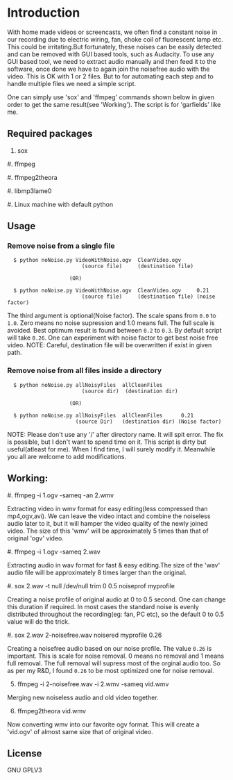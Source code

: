Introduction
============
With home made videos or screencasts, we often find a constant noise in our recording due to electric wiring, fan, choke coil of fluorescent
lamp etc. This could be  irritating.But fortunately, these noises can be easily detected and can be removed with GUI based tools, such as 
Audacity.
To use any GUI based tool, we need to extract audio manually and then feed it to the software, once done we have to again join the noisefree
audio with the video. This is OK with 1 or 2 files. But to for automating each step and to handle multiple files we need a simple script.

One can simply use 'sox' and 'ffmpeg' commands shown below in given order to get the same result(see 'Working').
The script is for 'garfields' like me. 


Required packages
-----------------

 1. sox

 #. ffmpeg

 #. ffmpeg2theora

 #. libmp3lame0

 #. Linux machine with default python 



Usage
-----

 ### Remove noise from a single file

    
      $ python noNoise.py VideoWithNoise.ogv  CleanVideo.ogv
                            (source file)     (destination file)
                    
                        (OR)

      $ python noNoise.py VideoWithNoise.ogv  CleanVideo.ogv     0.21
                            (source file)     (destination file) (noise factor)  

   The third argument is optional(Noise factor). The scale spans from 
   `0.0` to `1.0`. Zero means no noise supression and 1.0 means full. The full
   scale is avoided. Best optimum result is found between `0.2` to `0.3`. By default
   script will take `0.26`. One can experiment with noise factor to get best noise
   free video. 
   NOTE: Careful, destination file will be overwritten if exist in given path.
   


 ### Remove noise from all files inside a directory

      
      $ python noNoise.py allNoisyFiles  allCleanFiles
                            (source dir)  (destination dir)

                        (OR)
                        
      $ python noNoise.py allNoisyFiles  allCleanFiles      0.21
                          (source Dir)   (destination dir) (Noise factor)

NOTE: Please don't use any '/' after directory name. It will spit error.
The fix is possible, but I don't want to spend time on it. This script is dirty
but useful(atleast for me). When I find time, I will surely modify it. Meanwhile
you all are welcome to add modifications.



Working:
-------

 #. ffmpeg -i 1.ogv -sameq -an 2.wmv 
   
   Extracting video in wmv format for easy editing(less compressed
   than mp4,ogv,avi). We can leave the video intact and combine the
   noiseless audio later to it, but it will hamper the video quality
   of the newly joined video.
   The size of this 'wmv' will be approximately 5 times than that of
   original 'ogv' video.
   

 #. ffmpeg -i 1.ogv -sameq 2.wav
   
   Extracting audio in wav format for fast & easy editing.The size of the
   'wav' audio file will be approximately 8 times larger than the original.


 #. sox 2.wav -t null /dev/null trim 0 0.5 noiseprof myprofile
   
   Creating a noise profile of original audio at 0 to 0.5 second.
   One can change this duration if required. In most cases the
   standard noise is evenly distributed throughout the recording(eg: 
   fan, PC etc), so the default 0 to 0.5 value will do the trick.


 #. sox 2.wav 2-noisefree.wav noisered myprofile 0.26

   Creating a noisefree audio based on our noise profile. The value 
   `0.26` is important. This is scale for noise removal. 0 means no removal
   and 1 means full removal. The full removal will supress most of the
   orginal audio too. So as per my R&D, I found `0.26` to be most optimized
   one for noise removal.

   
 5. ffmpeg -i 2-noisefree.wav -i 2.wmv -sameq vid.wmv

   Merging new noiseless audio and old video together.


 6. ffmpeg2theora vid.wmv

   Now converting wmv into our favorite ogv format. This will create a 
   'vid.ogv' of almost same size that of original video.


License
-------
GNU GPLV3
